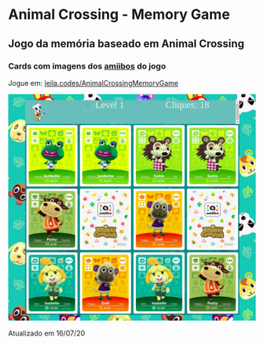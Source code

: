 # Animal Crossing - Memory Game
## Jogo da memória baseado em Animal Crossing

### Cards com imagens dos [amiibos](https://animal-crossing.com/amiibo/collections/series-1-4-amiibo-cards) do jogo

Jogue em: 
[leila.codes/AnimalCrossingMemoryGame](leila.codes/AnimalCrossingMemoryGame)



![Imagem do jogo](img/printscreen.png)

Atualizado em 16/07/20
